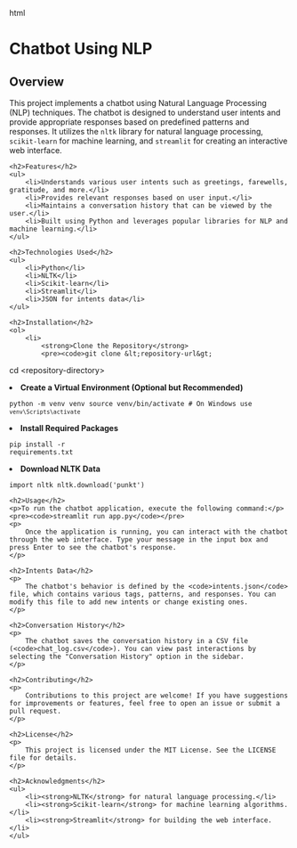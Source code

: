   
html
<!DOCTYPE html>
<html lang="en">
<head>
    <meta charset="UTF-8">
    <meta name="viewport" content="width=device-width, initial-scale=1.0">
    <title>Chatbot Using NLP</title>
</head>
<body>
    <h1>Chatbot Using NLP</h1>
    <h2>Overview</h2>
    <p>
        This project implements a chatbot using Natural Language Processing (NLP) techniques. The chatbot is designed to understand user intents and provide appropriate responses based on predefined patterns and responses. It utilizes the <code>nltk</code> library for natural language processing, <code>scikit-learn</code> for machine learning, and <code>streamlit</code> for creating an interactive web interface.
    </p>
    
    <h2>Features</h2>
    <ul>
        <li>Understands various user intents such as greetings, farewells, gratitude, and more.</li>
        <li>Provides relevant responses based on user input.</li>
        <li>Maintains a conversation history that can be viewed by the user.</li>
        <li>Built using Python and leverages popular libraries for NLP and machine learning.</li>
    </ul>
    
    <h2>Technologies Used</h2>
    <ul>
        <li>Python</li>
        <li>NLTK</li>
        <li>Scikit-learn</li>
        <li>Streamlit</li>
        <li>JSON for intents data</li>
    </ul>
    
    <h2>Installation</h2>
    <ol>
        <li>
            <strong>Clone the Repository</strong>
            <pre><code>git clone &lt;repository-url&gt;
cd &lt;repository-directory&gt;
            </code></pre>
        </li>
        <li>
            <strong>Create a Virtual Environment (Optional but Recommended)</strong>
            <pre><code>python -m venv venv
source venv/bin/activate  # On Windows use `venv\Scripts\activate`
            </code></pre>
        </li>
        <li>
            <strong>Install Required Packages</strong>
            <pre><code>pip install -r requirements.txt</code></pre>
        </li>
        <li>
            <strong>Download NLTK Data</strong>
            <pre><code>import nltk
nltk.download('punkt')
            </code></pre>
        </li>
    </ol>
    
    <h2>Usage</h2>
    <p>To run the chatbot application, execute the following command:</p>
    <pre><code>streamlit run app.py</code></pre>
    <p>
        Once the application is running, you can interact with the chatbot through the web interface. Type your message in the input box and press Enter to see the chatbot's response.
    </p>
    
    <h2>Intents Data</h2>
    <p>
        The chatbot's behavior is defined by the <code>intents.json</code> file, which contains various tags, patterns, and responses. You can modify this file to add new intents or change existing ones.
    </p>
    
    <h2>Conversation History</h2>
    <p>
        The chatbot saves the conversation history in a CSV file (<code>chat_log.csv</code>). You can view past interactions by selecting the "Conversation History" option in the sidebar.
    </p>
    
    <h2>Contributing</h2>
    <p>
        Contributions to this project are welcome! If you have suggestions for improvements or features, feel free to open an issue or submit a pull request.
    </p>
    
    <h2>License</h2>
    <p>
        This project is licensed under the MIT License. See the LICENSE file for details.
    </p>
    
    <h2>Acknowledgments</h2>
    <ul>
        <li><strong>NLTK</strong> for natural language processing.</li>
        <li><strong>Scikit-learn</strong> for machine learning algorithms.</li>
        <li><strong>Streamlit</strong> for building the web interface.</li>
    </ul>
</body>
</html>
